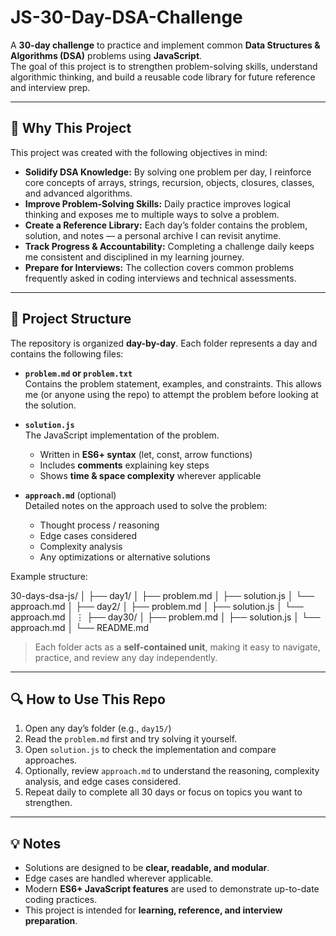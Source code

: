 # JS-30-Day-DSA-Challenge

A **30-day challenge** to practice and implement common **Data Structures & Algorithms (DSA)** problems using **JavaScript**.  
The goal of this project is to strengthen problem-solving skills, understand algorithmic thinking, and build a reusable code library for future reference and interview prep.

---

## 🧠 Why This Project

This project was created with the following objectives in mind:

- **Solidify DSA Knowledge:** By solving one problem per day, I reinforce core concepts of arrays, strings, recursion, objects, closures, classes, and advanced algorithms.  
- **Improve Problem-Solving Skills:** Daily practice improves logical thinking and exposes me to multiple ways to solve a problem.  
- **Create a Reference Library:** Each day’s folder contains the problem, solution, and notes — a personal archive I can revisit anytime.  
- **Track Progress & Accountability:** Completing a challenge daily keeps me consistent and disciplined in my learning journey.  
- **Prepare for Interviews:** The collection covers common problems frequently asked in coding interviews and technical assessments.  

---

## 📂 Project Structure

The repository is organized **day-by-day**. Each folder represents a day and contains the following files:

- **`problem.md` or `problem.txt`**  
  Contains the problem statement, examples, and constraints. This allows me (or anyone using the repo) to attempt the problem before looking at the solution.

- **`solution.js`**  
  The JavaScript implementation of the problem.  
  - Written in **ES6+ syntax** (let, const, arrow functions)  
  - Includes **comments** explaining key steps  
  - Shows **time & space complexity** wherever applicable  

- **`approach.md`** (optional)  
  Detailed notes on the approach used to solve the problem:  
  - Thought process / reasoning  
  - Edge cases considered  
  - Complexity analysis  
  - Any optimizations or alternative solutions  

Example structure:

30-days-dsa-js/
│
├── day1/
│ ├── problem.md
│ ├── solution.js
│ └── approach.md
│
├── day2/
│ ├── problem.md
│ ├── solution.js
│ └── approach.md
│
⋮
├── day30/
│ ├── problem.md
│ ├── solution.js
│ └── approach.md
│
└── README.md



> Each folder acts as a **self-contained unit**, making it easy to navigate, practice, and review any day independently.

---

## 🔍 How to Use This Repo

1. Open any day’s folder (e.g., `day15/`)  
2. Read the `problem.md` first and try solving it yourself.  
3. Open `solution.js` to check the implementation and compare approaches.  
4. Optionally, review `approach.md` to understand the reasoning, complexity analysis, and edge cases considered.  
5. Repeat daily to complete all 30 days or focus on topics you want to strengthen.

---

## 💡 Notes

- Solutions are designed to be **clear, readable, and modular**.  
- Edge cases are handled wherever applicable.  
- Modern **ES6+ JavaScript features** are used to demonstrate up-to-date coding practices.  
- This project is intended for **learning, reference, and interview preparation**.
